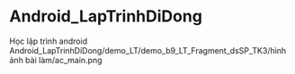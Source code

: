 # Android_LapTrinhDiDong
Học lập trình android
Android_LapTrinhDiDong/demo_LT/demo_b9_LT_Fragment_dsSP_TK3/hình ảnh bài làm/ac_main.png
